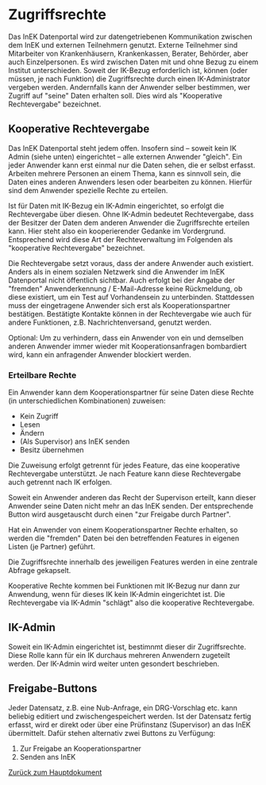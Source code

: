 # Zugriffsrechte

Das InEK Datenportal wird zur datengetriebenen Kommunikation zwischen dem InEK und externen Teilnehmern genutzt.
Externe Teilnehmer sind Mitarbeiter von Krankenhäusern, Krankenkassen, Berater, Behörder, aber auch Einzelpersonen.
Es wird zwischen Daten mit und ohne Bezug zu einem Institut unterschieden. 
Soweit der IK-Bezug erforderlich ist, können (oder müssen, je nach Funktion) die Zugriffsrechte durch einen IK-Administrator vergeben werden.
Andernfalls kann der Anwender selber bestimmen, wer Zugriff auf "seine" Daten erhalten soll. Dies wird als "Kooperative Rechtevergabe" bezeichnet.

## Kooperative Rechtevergabe

Das InEK Datenportal steht jedem offen. 
Insofern sind – soweit kein IK Admin (siehe unten) eingerichtet – alle externen Anwender "gleich". 
Ein jeder Anwender kann erst einmal nur die Daten sehen, die er selbst erfasst. 
Arbeiten mehrere Personen an einem Thema, kann es sinnvoll sein, die Daten eines anderen Anwenders lesen oder bearbeiten zu können. 
Hierfür sind dem Anwender spezielle Rechte zu erteilen. 

Ist für Daten mit IK-Bezug ein IK-Admin eingerichtet, so erfolgt die Rechtevergabe über diesen. 
Ohne IK-Admin bedeutet Rechtevergabe, dass der Besitzer der Daten dem anderen Anwender die Zugriffsrechte erteilen kann. 
Hier steht also ein kooperierender Gedanke im Vordergrund. 
Entsprechend wird diese Art der Rechteverwaltung im Folgenden als "kooperative Rechtevergabe" bezeichnet.

Die Rechtevergabe setzt voraus, dass der andere Anwender auch existiert. 
Anders als in einem sozialen Netzwerk sind die Anwender im InEK Datenportal nicht öffentlich sichtbar. 
Auch erfolgt bei der Angabe der "fremden" Anwenderkennung / E-Mail-Adresse keine Rückmeldung, ob diese existiert, um ein Test auf Vorhandensein zu unterbinden. 
Stattdessen muss der eingetragene Anwender sich erst als Kooperationspartner bestätigen. 
Bestätigte Kontakte können in der Rechtevergabe wie auch für andere Funktionen, z.B. Nachrichtenversand, genutzt werden.

Optional: Um zu verhindern, dass ein Anwender von ein und demselben anderen Anwender immer wieder mit Kooperationsanfragen bombardiert wird, kann ein anfragender Anwender blockiert werden.

### Erteilbare Rechte

Ein Anwender kann dem Kooperationspartner für seine Daten diese Rechte (in unterschiedlichen Kombinationen) zuweisen:

* Kein Zugriff
* Lesen
* Ändern
* (Als Supervisor) ans InEK senden
* Besitz übernehmen

Die Zuweisung erfolgt getrennt für jedes Feature, das eine kooperative Rechtevergabe unterstützt. 
Je nach Feature kann diese Rechtevergabe auch getrennt nach IK erfolgen.

Soweit ein Anwender anderen das Recht der Supervison erteilt, kann dieser Anwender seine Daten nicht mehr an das InEK senden. 
Der entsprechende Button wird ausgetauscht durch einen "zur Freigabe durch Partner".

Hat ein Anwender von einem Kooperationspartner Rechte erhalten, so werden die "fremden" Daten bei den betreffenden Features in eigenen Listen (je Partner) geführt.

Die Zugriffsrechte innerhalb des jeweiligen Features werden in eine zentrale Abfrage gekapselt.

Kooperative Rechte kommen bei Funktionen mit IK-Bezug nur dann zur Anwendung, wenn für dieses IK kein IK-Admin eingerichtet ist.
Die Rechtevergabe via IK-Admin "schlägt" also die kooperative Rechtevergabe.


## IK-Admin

Soweit ein IK-Admin eingerichtet ist, bestimnmt dieser dir Zugriffsrechte.
Diese Rolle kann für ein IK durchaus mehreren Anwendern zugeteilt werden. 
Der IK-Admin wird weiter unten gesondert beschrieben.

## Freigabe-Buttons

Jeder Datensatz, z.B. eine Nub-Anfrage, ein DRG-Vorschlag etc. kann beliebig editiert und zwischengespeichert werden. 
Ist der Datensatz fertig erfasst, wird er direkt oder über eine Prüfinstanz (Supervisor) an das InEK übermittelt.
Dafür stehen alternativ zwei Buttons zu Verfügung:

1. Zur Freigabe an Kooperationspartner
2. Senden ans InEK


[Zurück zum Hauptdokument](DataPortal.md#AccessRights)